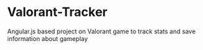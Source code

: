 # Valorant-Tracker
 Angular.js based project on Valorant game to track stats and save information about gameplay
